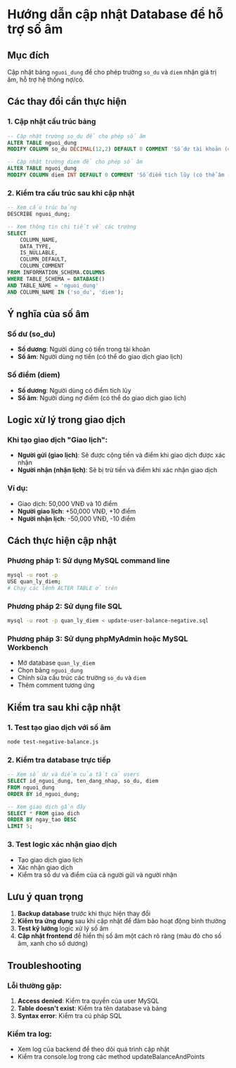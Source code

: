 # Hướng dẫn cập nhật Database để hỗ trợ số âm

## Mục đích
Cập nhật bảng `nguoi_dung` để cho phép trường `so_du` và `diem` nhận giá trị âm, hỗ trợ hệ thống nợ/có.

## Các thay đổi cần thực hiện

### 1. Cập nhật cấu trúc bảng

```sql
-- Cập nhật trường so_du để cho phép số âm
ALTER TABLE nguoi_dung 
MODIFY COLUMN so_du DECIMAL(12,2) DEFAULT 0 COMMENT 'Số dư tài khoản (có thể âm - nợ, dương - có)';

-- Cập nhật trường diem để cho phép số âm  
ALTER TABLE nguoi_dung 
MODIFY COLUMN diem INT DEFAULT 0 COMMENT 'Số điểm tích lũy (có thể âm - nợ điểm, dương - có điểm)';
```

### 2. Kiểm tra cấu trúc sau khi cập nhật

```sql
-- Xem cấu trúc bảng
DESCRIBE nguoi_dung;

-- Xem thông tin chi tiết về các trường
SELECT 
    COLUMN_NAME,
    DATA_TYPE,
    IS_NULLABLE,
    COLUMN_DEFAULT,
    COLUMN_COMMENT
FROM INFORMATION_SCHEMA.COLUMNS 
WHERE TABLE_SCHEMA = DATABASE() 
AND TABLE_NAME = 'nguoi_dung'
AND COLUMN_NAME IN ('so_du', 'diem');
```

## Ý nghĩa của số âm

### Số dư (so_du)
- **Số dương**: Người dùng có tiền trong tài khoản
- **Số âm**: Người dùng nợ tiền (có thể do giao dịch giao lịch)

### Số điểm (diem)
- **Số dương**: Người dùng có điểm tích lũy
- **Số âm**: Người dùng nợ điểm (có thể do giao dịch giao lịch)

## Logic xử lý trong giao dịch

### Khi tạo giao dịch "Giao lịch":
- **Người gửi (giao lịch)**: Sẽ được cộng tiền và điểm khi giao dịch được xác nhận
- **Người nhận (nhận lịch)**: Sẽ bị trừ tiền và điểm khi xác nhận giao dịch

### Ví dụ:
- Giao dịch: 50,000 VNĐ và 10 điểm
- **Người giao lịch**: +50,000 VNĐ, +10 điểm
- **Người nhận lịch**: -50,000 VNĐ, -10 điểm

## Cách thực hiện cập nhật

### Phương pháp 1: Sử dụng MySQL command line
```bash
mysql -u root -p
USE quan_ly_diem;
# Chạy các lệnh ALTER TABLE ở trên
```

### Phương pháp 2: Sử dụng file SQL
```bash
mysql -u root -p quan_ly_diem < update-user-balance-negative.sql
```

### Phương pháp 3: Sử dụng phpMyAdmin hoặc MySQL Workbench
- Mở database `quan_ly_diem`
- Chọn bảng `nguoi_dung`
- Chỉnh sửa cấu trúc các trường `so_du` và `diem`
- Thêm comment tương ứng

## Kiểm tra sau khi cập nhật

### 1. Test tạo giao dịch với số âm
```bash
node test-negative-balance.js
```

### 2. Kiểm tra database trực tiếp
```sql
-- Xem số dư và điểm của tất cả users
SELECT id_nguoi_dung, ten_dang_nhap, so_du, diem 
FROM nguoi_dung 
ORDER BY id_nguoi_dung;

-- Xem giao dịch gần đây
SELECT * FROM giao_dich 
ORDER BY ngay_tao DESC 
LIMIT 5;
```

### 3. Test logic xác nhận giao dịch
- Tạo giao dịch giao lịch
- Xác nhận giao dịch
- Kiểm tra số dư và điểm của cả người gửi và người nhận

## Lưu ý quan trọng

1. **Backup database** trước khi thực hiện thay đổi
2. **Kiểm tra ứng dụng** sau khi cập nhật để đảm bảo hoạt động bình thường
3. **Test kỹ lưỡng** logic xử lý số âm
4. **Cập nhật frontend** để hiển thị số âm một cách rõ ràng (màu đỏ cho số âm, xanh cho số dương)

## Troubleshooting

### Lỗi thường gặp:
1. **Access denied**: Kiểm tra quyền của user MySQL
2. **Table doesn't exist**: Kiểm tra tên database và bảng
3. **Syntax error**: Kiểm tra cú pháp SQL

### Kiểm tra log:
- Xem log của backend để theo dõi quá trình cập nhật
- Kiểm tra console.log trong các method updateBalanceAndPoints
